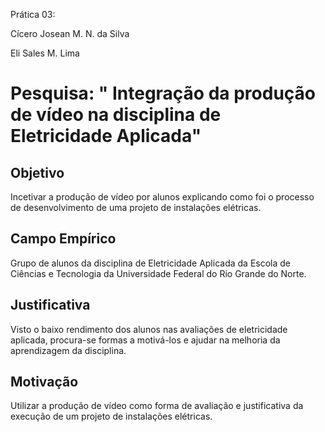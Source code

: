 Prática 03:

Cícero Josean M. N. da Silva

Eli Sales M. Lima

# Pesquisa: " Integração da produção de vídeo na disciplina de Eletricidade Aplicada"

## Objetivo

Incetivar a produção de vídeo por alunos explicando como foi o processo de desenvolvimento de uma projeto de instalações elétricas.

## Campo Empírico

Grupo de alunos da disciplina de Eletricidade Aplicada da Escola de Ciências e Tecnologia da Universidade Federal do Rio Grande do Norte.

## Justificativa

Visto o baixo rendimento dos alunos nas avaliações de eletricidade aplicada, procura-se formas a motivá-los e ajudar na melhoria da aprendizagem da disciplina. 

## Motivação

Utilizar a produção de vídeo como forma de avaliação e justificativa da execução de um projeto de instalações elétricas.
